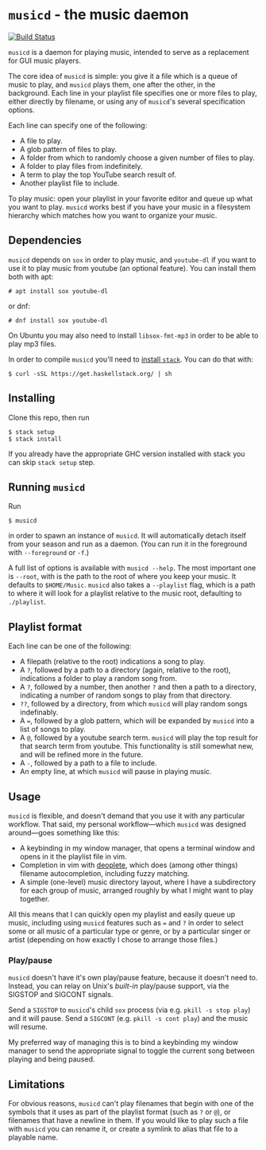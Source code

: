 # `musicd` - the music daemon

[![Build Status](https://travis-ci.org/foxbenjaminfox/musicd.png)](https://travis-ci.org/foxbenjaminfox/musicd)

`musicd` is a daemon for playing music, intended to serve as a replacement for GUI music players.

The core idea of `musicd` is simple: you give it a file which is a queue of music to play, and `musicd` plays them, one after the other, in the background. Each line in your playlist file specifies one or more files to play, either directly by filename, or using any of `musicd`'s several specification options.

Each line can specify one of the following:
- A file to play.
- A glob pattern of files to play.
- A folder from which to randomly choose a given number of files to play.
- A folder to play files from indefinitely.
- A term to play the top YouTube search result of.
- Another playlist file to include.

To play music: open your playlist in your favorite editor and queue up what you want to play. `musicd` works best if you have your music in a filesystem hierarchy which matches how you want to organize your music.

## Dependencies

`musicd` depends on `sox` in order to play music, and `youtube-dl` if you want to use it to play music from youtube (an optional feature). You can install them both with apt:

```
# apt install sox youtube-dl
```

or dnf:

```
# dnf install sox youtube-dl
```

On Ubuntu you may also need to install `libsox-fmt-mp3` in order to be able to play mp3 files.

In order to compile `musicd` you'll need to [install `stack`](https://docs.haskellstack.org/en/stable/README/#how-to-install). You can do that with:

```
$ curl -sSL https://get.haskellstack.org/ | sh
```

## Installing

Clone this repo, then run

```
$ stack setup
$ stack install
```

If you already have the appropriate GHC version installed with stack you can skip `stack setup` step.

## Running `musicd`

Run
```
$ musicd
```
in order to spawn an instance of `musicd`. It will automatically detach itself from your season and run as a daemon. (You can run it in the foreground with `--foreground` or `-f`.)

A full list of options is available with `musicd --help`. The most important one is `--root`, with is the path to the root of where you keep your music. It defaults to `$HOME/Music`. `musicd` also takes a `--playlist` flag, which is a path to where it will look for a playlist relative to the music root, defaulting to `./playlist`.

## Playlist format

Each line can be one of the following:
  - A filepath (relative to the root) indications a song to play.
  - A `?`, followed by a path to a directory (again, relative to the root), indications a folder to play a random song from.
  - A `?`, followed by a number, then another `?` and then a path to a directory, indicating a number of random songs to play from that directory.
  - `??`, followed by a directory, from which `musicd` will play random songs indefinably.
  - A `=`, followed by a glob pattern, which will be expanded by `musicd` into a list of songs to play.
  - A `@`, followed by a youtube search term. `musicd` will play the top result for that search term from youtube. This functionality is still somewhat new, and will be refined more in the future.
  - A `-`, followed by a path to a file to include.
  - An empty line, at which `musicd` will pause in playing music.

## Usage

`musicd` is flexible, and doesn't demand that you use it with any particular workflow. That said, my personal workflow—which `musicd` was designed around—goes something like this:

- A keybinding in my window manager, that opens a terminal window and opens in it the playlist file in vim.
- Completion in vim with [deoplete](https://github.com/Shougo/deoplete.nvim), which does (among other things) filename autocompletion, including fuzzy matching.
- A simple (one-level) music directory layout, where I have a subdirectory for each group of music, arranged roughly by what I might want to play together.

All this means that I can quickly open my playlist and easily queue up music, including using `musicd` features such as `=` and `?` in order to select some or all music of a particular type or genre, or by a particular singer or artist (depending on how exactly I chose to arrange those files.)

### Play/pause

`musicd` doesn't have it's own play/pause feature, because it doesn't need to. Instead, you can relay on Unix's _built-in_ play/pause support, via the SIGSTOP and SIGCONT signals.

Send a `SIGSTOP` to `musicd`'s child `sox` process (via e.g. `pkill -s stop play`) and it will pause. Send a `SIGCONT` (e.g. `pkill -s cont play`) and the music will resume.

My preferred way of managing this is to bind a keybinding my window manager to send the appropriate signal to toggle the current song between playing and being paused.

## Limitations

For obvious reasons, `musicd` can't play filenames that begin with one of the symbols that it uses as part of the playlist format (such as `?` or `@`), or filenames that have a newline in them. If you would like to play such a file with `musicd` you can rename it, or create a symlink to alias that file to a playable name.
